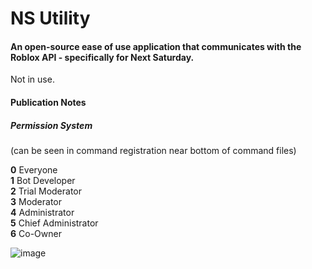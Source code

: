 # NS Utility
#### An open-source ease of use application that communicates with the Roblox API - specifically for Next Saturday.

Not in use.

#### Publication Notes
##### Permission System
(can be seen in command registration near bottom of command files)

**0** Everyone<br>
**1** Bot Developer<br>
**2** Trial Moderator<br>
**3** Moderator<br>
**4** Administrator<br>
**5** Chief Administrator<br>
**6** Co-Owner<br>

![image](https://user-images.githubusercontent.com/78659866/158257236-bde26469-3b7f-41cd-bcaf-554f981a79a7.png)
